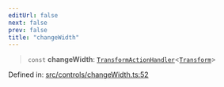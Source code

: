 ```yaml
---
editUrl: false
next: false
prev: false
title: "changeWidth"
---
```


> `const` **changeWidth**: [`TransformActionHandler`](/api/type-aliases/transformactionhandler/)\<[`Transform`](/api/type-aliases/transform/)\>

Defined in: [src/controls/changeWidth.ts:52](https://github.com/fabricjs/fabric.js/blob/8206f10a405480a7ba988ff6cfdde6412c1f13f8/src/controls/changeWidth.ts#L52)
